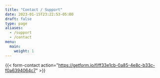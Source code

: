 ```yaml
---
title: "Contact / Support"
date: 2023-01-15T23:22:53-05:00
draft: false
type: page
aliases:
  - /support
  - /contact
menu:
  main:
    weight: 1
---
```


{{< form-contact action="https://getform.io/f/ff33e1cb-0a85-4e8c-b33c-f0a6394064c7" >}}
